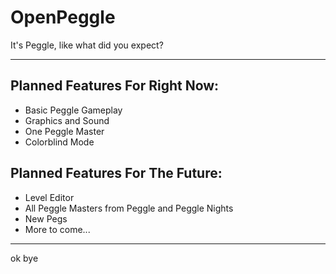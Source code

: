 # OpenPeggle
It's Peggle, like what did you expect?

----------------------------------------

## Planned Features For Right Now:
* Basic Peggle Gameplay
* Graphics and Sound
* One Peggle Master
* Colorblind Mode

## Planned Features For The Future:
* Level Editor
* All Peggle Masters from Peggle and Peggle Nights
* New Pegs
* More to come...

----------------------------------------

ok bye
